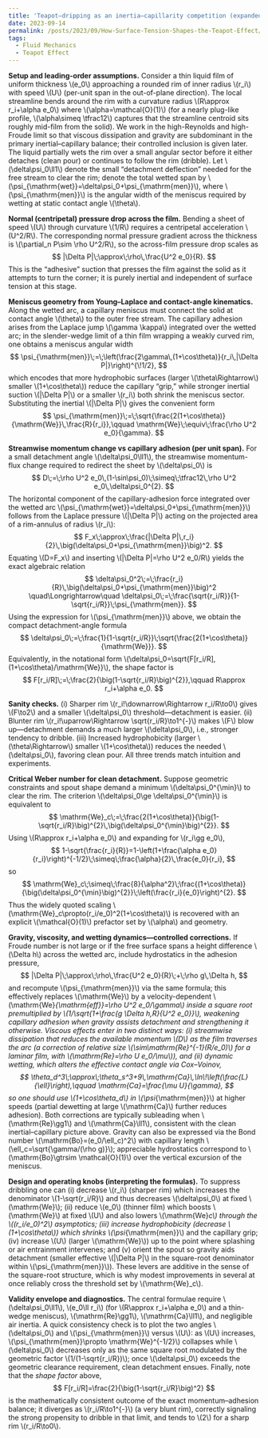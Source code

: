 ```yaml
---
title: 'Teapot–dripping as an inertia–capillarity competition (expanded, single-thread derivation with checks and extensions)'
date: 2023-09-14
permalink: /posts/2023/09/How-Surface-Tension-Shapes-the-Teapot-Effect/
tags:
  - Fluid Mechanics
  - Teapot Effect
---
```


**Setup and leading-order assumptions.** Consider a thin liquid film of uniform thickness \\(e_0\\) approaching a rounded rim of inner radius \\(r_i\\) with speed \\(U\\) (per-unit span in the out-of-plane direction). The local streamline bends around the rim with a curvature radius \\(R\approx r_i+\alpha e_0\\) where \\(\alpha=\mathcal{O}(1)\\) (for a nearly plug-like profile, \\(\alpha\simeq \tfrac12\\) captures that the streamline centroid sits roughly mid-film from the solid). We work in the high-Reynolds and high-Froude limit so that viscous dissipation and gravity are subdominant in the primary inertial–capillary balance; their controlled inclusion is given later. The liquid partially wets the rim over a small angular sector before it either detaches (clean pour) or continues to follow the rim (dribble). Let \\(\delta\psi_0\ll1\\) denote the small “detachment deflection” needed for the free stream to clear the rim; denote the total wetted span by \\(\psi_{\mathrm{wet}}=\delta\psi_0+\psi_{\mathrm{men}}\\), where \\(\psi_{\mathrm{men}}\\) is the angular width of the meniscus required by wetting at static contact angle \\(\theta\\).

**Normal (centripetal) pressure drop across the film.** Bending a sheet of speed \\(U\\) through curvature \\(1/R\\) requires a centripetal acceleration \\(U^2/R\\). The corresponding normal pressure gradient across the thickness is \\(\partial_n P\sim \rho U^2/R\\), so the across-film pressure drop scales as
$$
|\Delta P|\;\approx\;\rho\,\frac{U^2 e_0}{R}.
$$
This is the “adhesive” suction that presses the film against the solid as it attempts to turn the corner; it is purely inertial and independent of surface tension at this stage.

**Meniscus geometry from Young–Laplace and contact-angle kinematics.** Along the wetted arc, a capillary meniscus must connect the solid at contact angle \\(\theta\\) to the outer free stream. The capillary adhesion arises from the Laplace jump \\(\gamma \kappa\\) integrated over the wetted arc; in the slender-wedge limit of a thin film wrapping a weakly curved rim, one obtains a meniscus angular width
$$
\psi_{\mathrm{men}}\;=\;\left(\frac{2\gamma\,(1+\cos\theta)}{r_i\,|\Delta P|}\right)^{\!1/2},
$$
which encodes that more hydrophobic surfaces (larger \\(\theta\Rightarrow\\) smaller \\(1+\cos\theta\\)) reduce the capillary “grip,” while stronger inertial suction \\(|\Delta P|\\) or a smaller \\(r_i\\) both shrink the meniscus sector. Substituting the inertial \\(|\Delta P|\\) gives the convenient form
$$
\psi_{\mathrm{men}}\;=\;\sqrt{\frac{2(1+\cos\theta)}{\mathrm{We}}\,\frac{R}{r_i}},\qquad 
\mathrm{We}\;\equiv\;\frac{\rho U^2 e_0}{\gamma}.
$$

**Streamwise momentum change vs capillary adhesion (per unit span).** For a small detachment angle \\(\delta\psi_0\ll1\\), the streamwise momentum-flux change required to redirect the sheet by \\(\delta\psi_0\\) is
$$
D\;=\;\rho U^2 e_0\,(1-\sin\psi_0)\;\simeq\;\tfrac12\,\rho U^2 e_0\,\delta\psi_0^{2}.
$$
The horizontal component of the capillary-adhesion force integrated over the wetted arc \\(\psi_{\mathrm{wet}}=\delta\psi_0+\psi_{\mathrm{men}}\\) follows from the Laplace pressure \\(|\Delta P|\\) acting on the projected area of a rim-annulus of radius \\(r_i\\):
$$
F_x\;\approx\;\frac{|\Delta P|\,r_i}{2}\,\big(\delta\psi_0+\psi_{\mathrm{men}}\big)^2.
$$
Equating \\(D=F_x\\) and inserting \\(|\Delta P|=\rho U^2 e_0/R\\) yields the exact algebraic relation
$$
\delta\psi_0^2\;=\;\frac{r_i}{R}\,\big(\delta\psi_0+\psi_{\mathrm{men}}\big)^2
\quad\Longrightarrow\quad
\delta\psi_0\;=\;\frac{\sqrt{r_i/R}}{1-\sqrt{r_i/R}}\;\psi_{\mathrm{men}}.
$$
Using the expression for \\(\psi_{\mathrm{men}}\\) above, we obtain the compact detachment-angle formula
$$
\delta\psi_0\;=\;\frac{1}{1-\sqrt{r_i/R}}\;\sqrt{\frac{2(1+\cos\theta)}{\mathrm{We}}}.
$$
Equivalently, in the notational form \\(\delta\psi_0=\sqrt{F[r_i/R]\,(1+\cos\theta)/\mathrm{We}}\\), the shape factor is
$$
F[r_i/R]\;=\;\frac{2}{\big(1-\sqrt{r_i/R}\big)^{2}},\qquad R\approx r_i+\alpha e_0.
$$

**Sanity checks.** (i) Sharper rim \\(r_i\!\downarrow\Rightarrow r_i/R\to0\\) gives \\(F\to2\\) and a smaller \\(\delta\psi_0\\) threshold—detachment is easier. (ii) Blunter rim \\(r_i\!\uparrow\Rightarrow \sqrt{r_i/R}\to1^{-}\\) makes \\(F\\) blow up—detachment demands a much larger \\(\delta\psi_0\\), i.e., stronger tendency to dribble. (iii) Increased hydrophobicity (larger \\(\theta\Rightarrow\\) smaller \\(1+\cos\theta\\)) reduces the needed \\(\delta\psi_0\\), favoring clean pour. All three trends match intuition and experiments.

**Critical Weber number for clean detachment.** Suppose geometric constraints and spout shape demand a minimum \\(\delta\psi_0^{\min}\\) to clear the rim. The criterion \\(\delta\psi_0\ge \delta\psi_0^{\min}\\) is equivalent to
$$
\mathrm{We}_c\;=\;\frac{2(1+\cos\theta)}{\big(1-\sqrt{r_i/R}\big)^{2}\,\big(\delta\psi_0^{\min}\big)^{2}}.
$$
Using \\(R\approx r_i+\alpha e_0\\) and expanding for \\(r_i\gg e_0\\),
$$
1-\sqrt{\frac{r_i}{R}}=1-\left(1+\frac{\alpha e_0}{r_i}\right)^{-1/2}\;\simeq\;\frac{\alpha}{2}\,\frac{e_0}{r_i},
$$
so
$$
\mathrm{We}_c\;\simeq\;\frac{8}{\alpha^2}\;\frac{(1+\cos\theta)}{\big(\delta\psi_0^{\min}\big)^{2}}\;\left(\frac{r_i}{e_0}\right)^{2}.
$$
Thus the widely quoted scaling \\(\mathrm{We}_c\propto(r_i/e_0)^2(1+\cos\theta)\\) is recovered with an explicit \\(\mathcal{O}(1)\\) prefactor set by \\(\alpha\\) and geometry.

**Gravity, viscosity, and wetting dynamics—controlled corrections.** If Froude number is not large or if the free surface spans a height difference \\(\Delta h\\) across the wetted arc, include hydrostatics in the adhesion pressure,
$$
|\Delta P|\;\approx\;\rho\,\frac{U^2 e_0}{R}\;+\;\rho g\,\Delta h,
$$
and recompute \\(\psi_{\mathrm{men}}\\) via the same formula; this effectively replaces \\(\mathrm{We}\\) by a velocity-dependent \\(\mathrm{We}_{\mathrm{eff}}=\rho U^2 e_0/\gamma\\) inside a square root premultiplied by \\(1/\sqrt{1+\frac{g \Delta h\,R}{U^2 e_0}}\\), weakening capillary adhesion when gravity assists detachment and strengthening it otherwise. Viscous effects enter in two distinct ways: (i) streamwise dissipation that reduces the available momentum \\(D\\) as the film traverses the arc (a correction of relative size \\(\sim\mathrm{Re}^{-1}(R/e_0)\\) for a laminar film, with \\(\mathrm{Re}=\rho U e_0/\mu\\)), and (ii) dynamic wetting, which alters the effective contact angle via Cox–Voinov,
$$
\theta_d^3\;\approx\;\theta_s^3+9\,\mathrm{Ca}\,\ln\!\left(\frac{L}{\ell}\right),\qquad \mathrm{Ca}=\frac{\mu U}{\gamma},
$$
so one should use \\(1+\cos\theta_d\\) in \\(\psi_{\mathrm{men}}\\) at higher speeds (partial dewetting at large \\(\mathrm{Ca}\\) further reduces adhesion). Both corrections are typically subleading when \\(\mathrm{Re}\gg1\\) and \\(\mathrm{Ca}\ll1\\), consistent with the clean inertial–capillary picture above. Gravity can also be expressed via the Bond number \\(\mathrm{Bo}=(e_0/\ell_c)^2\\) with capillary length \\(\ell_c=\sqrt{\gamma/(\rho g)}\\); appreciable hydrostatics correspond to \\(\mathrm{Bo}\gtrsim \mathcal{O}(1)\\) over the vertical excursion of the meniscus.

**Design and operating knobs (interpreting the formulas).** To suppress dribbling one can (i) decrease \\(r_i\\) (sharper rim) which increases the denominator \\(1-\sqrt{r_i/R}\\) and thus decreases \\(\delta\psi_0\\) at fixed \\(\mathrm{We}\\); (ii) reduce \\(e_0\\) (thinner film) which boosts \\(\mathrm{We}\\) at fixed \\(U\\) and also lowers \\(\mathrm{We}_c\\) through the \\((r_i/e_0)^2\\) asymptotics; (iii) increase hydrophobicity (decrease \\(1+\cos\theta\\)) which shrinks \\(\psi_{\mathrm{men}}\\) and the capillary grip; (iv) increase \\(U\\) (larger \\(\mathrm{We}\\)) up to the point where splashing or air entrainment intervenes; and (v) orient the spout so gravity aids detachment (smaller effective \\(|\Delta P|\\) in the square-root denominator within \\(\psi_{\mathrm{men}}\\)). These levers are additive in the sense of the square-root structure, which is why modest improvements in several at once reliably cross the threshold set by \\(\mathrm{We}_c\\).

**Validity envelope and diagnostics.** The central formulae require \\(\delta\psi_0\ll1\\), \\(e_0\ll r_i\\) (for \\(R\approx r_i+\alpha e_0\\) and a thin-wedge meniscus), \\(\mathrm{Re}\gg1\\), \\(\mathrm{Ca}\ll1\\), and negligible air inertia. A quick consistency check is to plot the two angles \\(\delta\psi_0\\) and \\(\psi_{\mathrm{men}}\\) versus \\(U\\): as \\(U\\) increases, \\(\psi_{\mathrm{men}}\propto \mathrm{We}^{-1/2}\\) collapses while \\(\delta\psi_0\\) decreases only as the same square root modulated by the geometric factor \\(1/(1-\sqrt{r_i/R})\\); once \\(\delta\psi_0\\) exceeds the geometric clearance requirement, clean detachment ensues. Finally, note that the *shape factor* above,
$$
F[r_i/R]=\frac{2}{\big(1-\sqrt{r_i/R}\big)^2}
$$
is the mathematically consistent outcome of the exact momentum–adhesion balance; it diverges as \\(r_i/R\to1^{-}\\) (a very blunt rim), correctly signaling the strong propensity to dribble in that limit, and tends to \\(2\\) for a sharp rim \\(r_i/R\to0\\).
